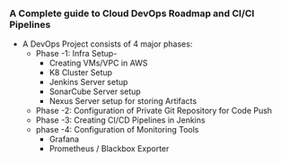 ### A Complete guide to Cloud DevOps Roadmap and CI/CI Pipelines
- A DevOps Project consists of 4 major phases:
  * Phase -1: Infra Setup-
    - Creating VMs/VPC in AWS
    - K8 Cluster Setup
    - Jenkins Server setup
    - SonarCube Server setup
    -  Nexus Server setup for storing Artifacts
  * Phase -2: Configuration of Private Git Repository for Code Push
  * Phase -3: Creating CI/CD Pipelines in Jenkins
  * phase -4: Configuration of Monitoring Tools
    - Grafana
    - Prometheus / Blackbox Exporter
